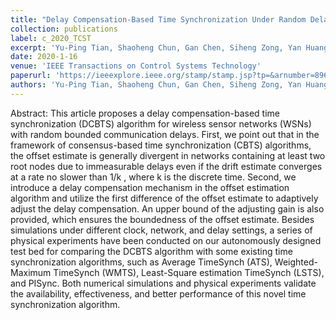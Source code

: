 ```yaml
---
title: "Delay Compensation-Based Time Synchronization Under Random Delays: Algorithm and Experiment"
collection: publications
label: c_2020_TCST
excerpt: 'Yu-Ping Tian, Shaoheng Chun, Gan Chen, Siheng Zong, Yan Huang and Bo Wang'
date: 2020-1-16
venue: 'IEEE Transactions on Control Systems Technology'
paperurl: 'https://ieeexplore.ieee.org/stamp/stamp.jsp?tp=&arnumber=8961134'
authors: 'Yu-Ping Tian, Shaoheng Chun, Gan Chen, Siheng Zong, Yan Huang and Bo Wang'
---
```


Abstract: This article proposes a delay compensation-based time synchronization (DCBTS) algorithm for wireless sensor networks (WSNs) with random bounded communication delays. First, we point out that in the framework of consensus-based time synchronization (CBTS) algorithms, the offset estimate is generally divergent in networks containing at least two root nodes due to immeasurable delays even if the drift estimate converges at a rate no slower than 1/k , where k is the discrete time. Second, we introduce a delay compensation mechanism in the offset estimation algorithm and utilize the first difference of the offset estimate to adaptively adjust the delay compensation. An upper bound of the adjusting gain is also provided, which ensures the boundedness of the offset estimate. Besides simulations under different clock, network, and delay settings, a series of physical experiments have been conducted on our autonomously designed test bed for comparing the DCBTS algorithm with some existing time synchronization algorithms, such as Average TimeSynch (ATS), Weighted-Maximum TimeSynch (WMTS), Least-Square estimation TimeSynch (LSTS), and PISync. Both numerical simulations and physical experiments validate the availability, effectiveness, and better performance of this novel time synchronization algorithm.


